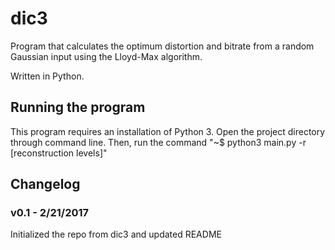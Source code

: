 # dic3
Program that calculates the optimum distortion and bitrate from a random Gaussian input using the Lloyd-Max algorithm.

Written in Python.

## Running the program
This program requires an installation of Python 3.
Open the project directory through command line. Then,
run the command "~$ python3 main.py -r [reconstruction levels]"


## Changelog
### v0.1 - 2/21/2017
Initialized the repo from dic3 and updated README
